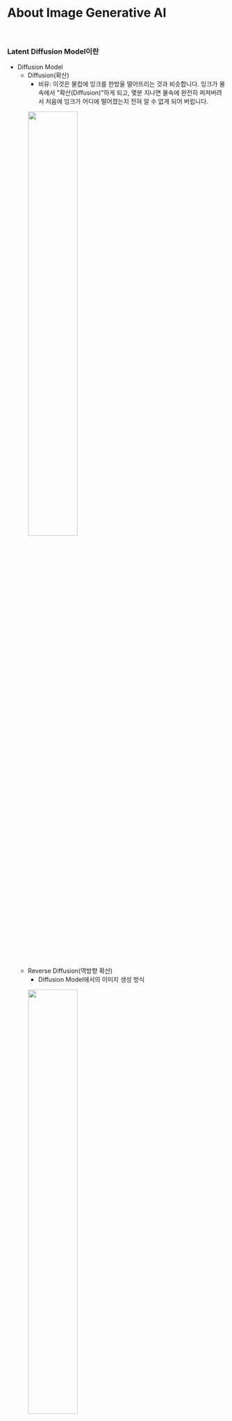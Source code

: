 # About Image Generative AI

<br>

### Latent Diffusion Model이란
- Diffusion Model
  - Diffusion(확산)
    - 비유: 이것은 물컵에 잉크를 한방울 떨어뜨리는 것과 비슷합니다. 잉크가 물속에서 "확산(Diffusion)"하게 되고, 몇분 지나면 물속에 완전히 퍼져버려서 처음에 잉크가 어디에 떨어졌는지 전혀 알 수 없게 되어 버립니다.
    <p align="leading">
       <img width="50%" src="https://github.com/cyeond/AI-Study-Image/assets/139483587/d0b6bb66-a4c6-4cdd-83f3-73ef44012880">
    </p>
   - Reverse Diffusion(역방향 확산)
     - Diffusion Model에서의 이미지 생성 방식
      <p align="leading">
         <img width="50%" src="https://github.com/cyeond/AI-Study-Image/assets/139483587/d108e16e-0e36-488b-81e2-d3ddf5037a25">
      </p>
   - Noise predictor(잡음 예측기)
     - U-Net: 사전 학습된 신경망 모델
      <p align="leading">
         <img width="50%" src="https://github.com/cyeond/AI-Study-Image/assets/139483587/6c868617-e017-41c8-b0b2-870d4098db38">
      </p>
- Latent Diffusion Model
  - Latent Space(잠재 공간)
    - 학습 및 결과 생성을 빠르고 효율적으로 하기 위해 압축된 공간에서 연산을 시행
    <p align="leading">
       <img width="50%" src="https://github.com/cyeond/AI-Study-Image/assets/139483587/195b3caf-30ee-40b0-931a-bc57cdfcd1b4">
    </p>
  - VAE(Variational AutoEncoder, 가변 자동 인코더)
    - 생성형 모델 중 하나이며 인코더와 디코더로 이루어져 있음
    - 잠재 공간(Latent Space) 생성
    - 이 잠재 공간으로부터 만들어진 결과를 디코딩하여 결과물 생성
    <p align="leading">
       <img width="50%" src="https://github.com/cyeond/AI-Study-Image/assets/139483587/bc4ab794-8fae-420f-8139-d13722817704">
    </p>
- CLIP Model
  - Contrastive Language-Image Pre-training model
  - OpenAI에서 개발
  - ViT(Vision Transformer)와 Transformer 언어 모델(Transformer-based language model)을 결합하여 이미지와 텍스트를 모두 처리할 수 있게 만들어놓은 모델\
  - 사용자가 입력한 프롬프트를 UNet이 이해하고 처리할 수 있는 형식으로 인코딩
    <p align="leading">
       <img width="50%" src="https://github.com/cyeond/AI-Study-Image/assets/139483587/d8d870b7-77e8-4eec-b6f3-8c308a6ab23f">
    </p>
- Stable Diffusion 모델의 이미지 생성 방식 요약
    <p align="leading">
       <img width="50%" src="https://github.com/cyeond/AI-Study-Image/assets/139483587/87191bbc-6e65-4617-b68e-b79d00f9b665">
    </p>
    <p align="leading">
       <img width="50%" src="https://github.com/cyeond/AI-Study-Image/assets/139483587/68594d75-ca0f-42c8-9ffa-43eb7eea7707">
    </p>

<br>

### Parameters
- Prompt
  - 참고
    - https://stable-diffusion-art.com/prompt-guide/#Keyword_blending
    - https://openart.ai/promptbook
- Sampling steps
  - Diffusion model에서 노이즈 제거 과정을 반복하는 횟수
  - 일반적으로 20~25 값 사용
  - 참고용 예시: https://github.com/easydiffusion/easydiffusion/wiki/How-to-Use
- Seed
  - 잠재 공간에서 초기 랜덤 텐서를 생성하는 데 사용되는 값
  - 모든 파라미터들과 seed 값을 고정하면 항상 동일한 이미지가 만들어짐
  - 랜덤값(-1)
- Guidance Scale(Prompt Guidance)
  - 이미지 생성 프로세스가 텍스트 프롬프트를 따르는 정도를 제어하는 파라미터
  - 값이 커질수록 프롬프트와 가까운 이미지가 생성되지만 품질이 저하됨
  - 일반적으로 7~12 값이 권장됨
- Sampler(Sampling method)
  - 노이즈 제거 과정 반복 전의 알고리즘을 결정하는 역할
  - 참고용 예시: https://github.com/easydiffusion/easydiffusion/wiki/How-to-Use
 
<br>
<br>
